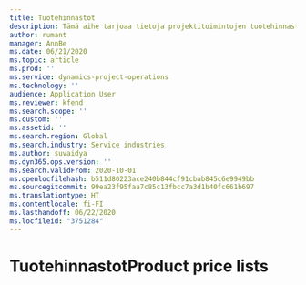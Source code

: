 ```yaml
---
title: Tuotehinnastot
description: Tämä aihe tarjoaa tietoja projektitoimintojen tuotehinnastoista.
author: rumant
manager: AnnBe
ms.date: 06/21/2020
ms.topic: article
ms.prod: ''
ms.service: dynamics-project-operations
ms.technology: ''
audience: Application User
ms.reviewer: kfend
ms.search.scope: ''
ms.custom: ''
ms.assetid: ''
ms.search.region: Global
ms.search.industry: Service industries
ms.author: suvaidya
ms.dyn365.ops.version: ''
ms.search.validFrom: 2020-10-01
ms.openlocfilehash: b511d80223ace240b844cf91cbab845c6e9949bb
ms.sourcegitcommit: 99ea23f95faa7c85c13fbcc7a3d1b40fc661b697
ms.translationtype: HT
ms.contentlocale: fi-FI
ms.lasthandoff: 06/22/2020
ms.locfileid: "3751284"
---
```

# <a name="product-price-lists"></a><span data-ttu-id="f3482-103">Tuotehinnastot</span><span class="sxs-lookup"><span data-stu-id="f3482-103">Product price lists</span></span>
